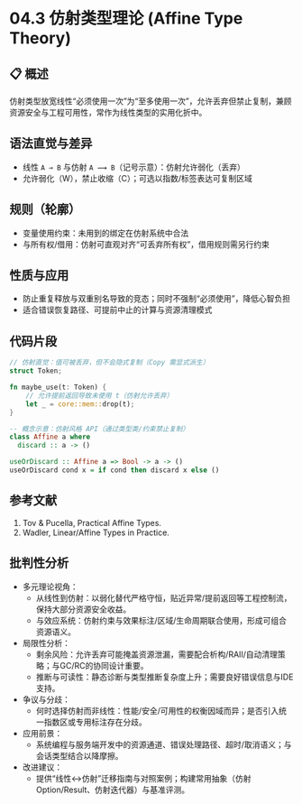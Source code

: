 # 04.3 仿射类型理论 (Affine Type Theory)

## 📋 概述

仿射类型放宽线性“必须使用一次”为“至多使用一次”，允许丢弃但禁止复制，兼顾资源安全与工程可用性，常作为线性类型的实用化折中。

## 语法直觉与差异

- 线性 `A ⊸ B` 与仿射 `A ⟿ B`（记号示意）：仿射允许弱化（丢弃）
- 允许弱化（W），禁止收缩（C）；可选以指数/标签表达可复制区域

## 规则（轮廓）

- 变量使用约束：未用到的绑定在仿射系统中合法
- 与所有权/借用：仿射可直观对齐“可丢弃所有权”，借用规则需另行约束

## 性质与应用

- 防止重复释放与双重别名导致的竞态；同时不强制“必须使用”，降低心智负担
- 适合错误恢复路径、可提前中止的计算与资源清理模式

## 代码片段

```rust
// 仿射直觉：值可被丢弃，但不会隐式复制（Copy 需显式派生）
struct Token;

fn maybe_use(t: Token) {
    // 允许提前返回导致未使用 t（仿射允许丢弃）
    let _ = core::mem::drop(t);
}
```

```haskell
-- 概念示意：仿射风格 API（通过类型类/约束禁止复制）
class Affine a where
  discard :: a -> ()

useOrDiscard :: Affine a => Bool -> a -> ()
useOrDiscard cond x = if cond then discard x else ()
```

## 参考文献

1. Tov & Pucella, Practical Affine Types.
2. Wadler, Linear/Affine Types in Practice.

## 批判性分析

- 多元理论视角：
  - 从线性到仿射：以弱化替代严格守恒，贴近异常/提前返回等工程控制流，保持大部分资源安全收益。
  - 与效应系统：仿射约束与效果标注/区域/生命周期联合使用，形成可组合资源语义。
- 局限性分析：
  - 剩余风险：允许丢弃可能掩盖资源泄漏，需要配合析构/RAII/自动清理策略；与GC/RC的协同设计重要。
  - 推断与可读性：静态诊断与类型推断复杂度上升；需要良好错误信息与IDE 支持。
- 争议与分歧：
  - 何时选择仿射而非线性：性能/安全/可用性的权衡因域而异；是否引入统一指数区或专用标注存在分歧。
- 应用前景：
  - 系统编程与服务端开发中的资源通道、错误处理路径、超时/取消语义；与会话类型结合以降摩擦。
- 改进建议：
  - 提供“线性↔仿射”迁移指南与对照案例；构建常用抽象（仿射Option/Result、仿射迭代器）与基准评测。
